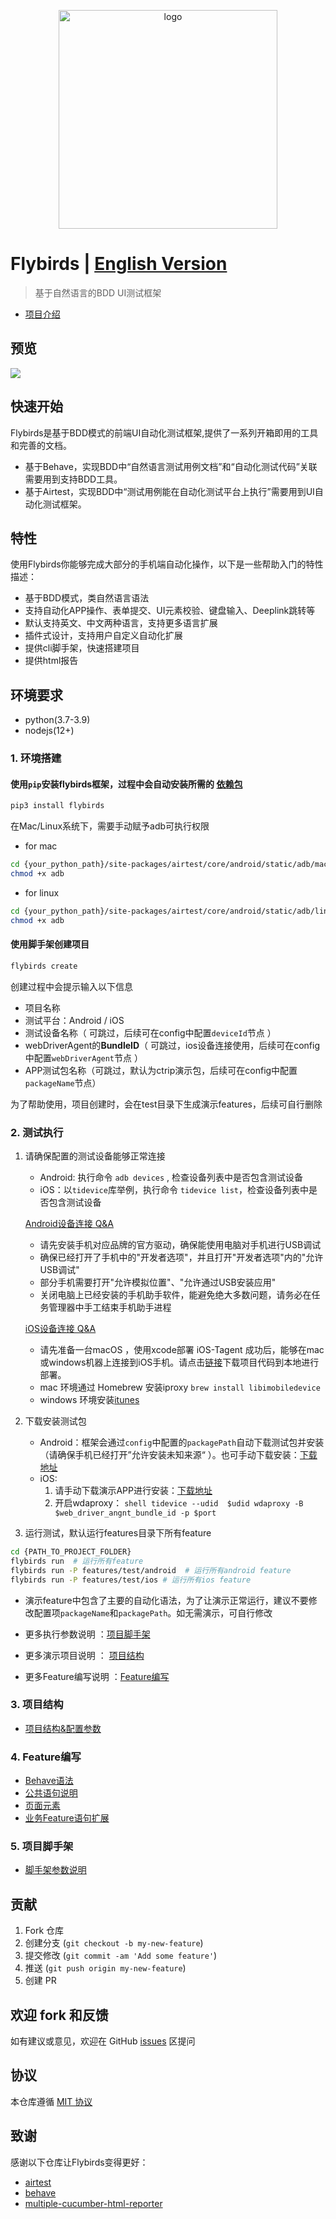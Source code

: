 <p align="center">
  <img width="350" src="./docs/logo.png" alt="logo" />
</p>

# Flybirds | [English Version](https://github.com/ctripcorp/flybirds/blob/main/docs/readme_en.md)

> 基于自然语言的BDD UI测试框架

- [项目介绍](https://flybirds.readthedocs.io/zh_CN/latest/BDD-UI-Testing-Flybirds.html)

## 预览

![](./docs/feature_zhCN.png)

## 快速开始

Flybirds是基于BDD模式的前端UI自动化测试框架,提供了一系列开箱即用的工具和完善的文档。
- 基于Behave，实现BDD中“自然语言测试用例文档”和“自动化测试代码”关联需要用到支持BDD工具。
- 基于Airtest，实现BDD中“测试用例能在自动化测试平台上执行”需要用到UI自动化测试框架。
 

## 特性

使用Flybirds你能够完成大部分的手机端自动化操作，以下是一些帮助入门的特性描述：
- 基于BDD模式，类自然语言语法
- 支持自动化APP操作、表单提交、UI元素校验、键盘输入、Deeplink跳转等
- 默认支持英文、中文两种语言，支持更多语言扩展
- 插件式设计，支持用户自定义自动化扩展
- 提供cli脚手架，快速搭建项目
- 提供html报告

## 环境要求

- python(3.7-3.9)
- nodejs(12+)

### 1. 环境搭建

#### 使用`pip`安装flybirds框架，过程中会自动安装所需的 [依赖包](https://github.com/ctripcorp/flybirds/blob/main/docs/relate_zhCN.md)
```bash
pip3 install flybirds
```
在Mac/Linux系统下，需要手动赋予adb可执行权限

- for mac
```bash
cd {your_python_path}/site-packages/airtest/core/android/static/adb/mac
chmod +x adb
```
- for linux
```bash
cd {your_python_path}/site-packages/airtest/core/android/static/adb/linux
chmod +x adb
```
#### 使用脚手架创建项目
```bash
flybirds create 
```

创建过程中会提示输入以下信息
- 项目名称
- 测试平台：Android / iOS
- 测试设备名称（ 可跳过，后续可在config中配置`deviceId`节点 ）
- webDriverAgent的**BundleID**（ 可跳过，ios设备连接使用，后续可在config中配置`webDriverAgent`节点 ）
- APP测试包名称（可跳过，默认为ctrip演示包，后续可在config中配置`packageName`节点）

为了帮助使用，项目创建时，会在test目录下生成演示features，后续可自行删除

### 2. 测试执行

1. 请确保配置的测试设备能够正常连接
    - Android: 执行命令 `adb devices` , 检查设备列表中是否包含测试设备
    - iOS：以`tidevice`库举例，执行命令 `tidevice list`，检查设备列表中是否包含测试设备  

    [Android设备连接 Q&A](https://airtest.doc.io.netease.com/IDEdocs/device_connection/2_android_faq/)
   - 请先安装手机对应品牌的官方驱动，确保能使用电脑对手机进行USB调试
   - 确保已经打开了手机中的"开发者选项"，并且打开"开发者选项"内的"允许USB调试"
   - 部分手机需要打开"允许模拟位置"、"允许通过USB安装应用"
   - 关闭电脑上已经安装的手机助手软件，能避免绝大多数问题，请务必在任务管理器中手工结束手机助手进程
   
   [iOS设备连接 Q&A](https://airtest.doc.io.netease.com/IDEdocs/device_connection/4_ios_connection/)
   - 请先准备一台macOS ，使用xcode部署 iOS-Tagent 成功后，能够在mac或windows机器上连接到iOS手机。请点击[链接](https://github.com/AirtestProject/IOS-Tagent)下载项目代码到本地进行部署。
   - mac 环境通过 Homebrew 安装iproxy `brew install libimobiledevice`
   - windows 环境安装[itunes](https://support.apple.com/downloads/itunes)


2. 下载安装测试包
    - Android：框架会通过`config`中配置的`packagePath`自动下载测试包并安装（请确保手机已经打开”允许安装未知来源“ ）。也可手动下载安装：[下载地址](https://download2.ctrip.com/html5/Ctrip_V8.43.0_SIT4-100053_Product_9725895.apk)
    - iOS:
       1. 请手动下载演示APP进行安装：[下载地址](https://download2.ctrip.com/html5/Ctrip_V8.43.0_SIT4-092310_Product_9725506.ipa)
       2. 开启wdaproxy： ```shell tidevice --udid 
       $udid wdaproxy -B $web_driver_angnt_bundle_id -p $port```


3. 运行测试，默认运行features目录下所有feature

```bash
cd {PATH_TO_PROJECT_FOLDER}
flybirds run  # 运行所有feature
flybirds run -P features/test/android  # 运行所有android feature
flybirds run -P features/test/ios # 运行所有ios feature
```

- 演示feature中包含了主要的自动化语法，为了让演示正常运行，建议不要修改配置项`packageName`和`packagePath`。如无需演示，可自行修改

- 更多执行参数说明 ：[项目脚手架](#fc)
- 更多演示项目说明 ： [项目结构](#dp) 
- 更多Feature编写说明 ：[Feature编写](#fw)



    


### 3. <span id="dp">项目结构</span>

- [项目结构&配置参数](https://github.com/ctripcorp/flybirds/blob/main/docs/demoproject_zhCN.md)


### 4. <span id="fw">Feature编写</span>

- [Behave语法](https://github.com/ctripcorp/flybirds/blob/main/docs/behaves_zhCN.md)
- [公共语句说明](https://github.com/ctripcorp/flybirds/blob/main/docs/casedsl_zhCN.md)
- [页面元素](https://github.com/ctripcorp/flybirds/blob/main/docs/pageelement_zhCN.md)
- [业务Feature语句扩展](https://github.com/ctripcorp/flybirds/blob/main/docs/featureextend_zhCN.md)

### 5. <span id="fc">项目脚手架</span>

- [脚手架参数说明](https://github.com/ctripcorp/flybirds/blob/main/docs/flybirds_cli_zhCN.md)


## 贡献

1. Fork 仓库
2. 创建分支 (`git checkout -b my-new-feature`)
3. 提交修改 (`git commit -am 'Add some feature'`)
4. 推送 (`git push origin my-new-feature`)
5. 创建 PR


## 欢迎 fork 和反馈

如有建议或意见，欢迎在 GitHub [issues](https://github.com/ctripcorp/flybirds/issues) 区提问


## 协议

本仓库遵循 [MIT 协议](http://www.opensource.org/licenses/MIT)


## 致谢

感谢以下仓库让Flybirds变得更好：
- [airtest](https://github.com/AirtestProject)
- [behave](https://github.com/behave)
- [multiple-cucumber-html-reporter](https://github.com/wswebcreation/multiple-cucumber-html-reporter)
